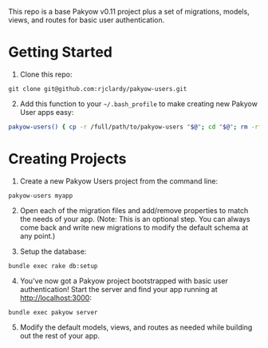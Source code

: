 This repo is a base Pakyow v0.11 project plus a set of migrations, models, views, and routes for basic user authentication.

# Getting Started

1. Clone this repo:

  ```
  git clone git@github.com:rjclardy/pakyow-users.git
  ```

2. Add this function to your `~/.bash_profile` to make creating new Pakyow User apps easy:

  ```bash
  pakyow-users() { cp -r /full/path/to/pakyow-users "$@"; cd "$@"; rm -rf .git; }
  ```

# Creating Projects

1. Create a new Pakyow Users project from the command line:

  ```
  pakyow-users myapp
  ```

2. Open each of the migration files and add/remove properties to match the needs of your app. (Note: This is an optional step. You can always come back and write new migrations to modify the default schema at any point.)

3. Setup the database:

  ```
  bundle exec rake db:setup
  ```

4. You've now got a Pakyow project bootstrapped with basic user authentication! Start the server and find your app running at [http://localhost:3000](http://localhost:3000):

  ```
  bundle exec pakyow server
  ```

5. Modify the default models, views, and routes as needed while building out the rest of your app.
